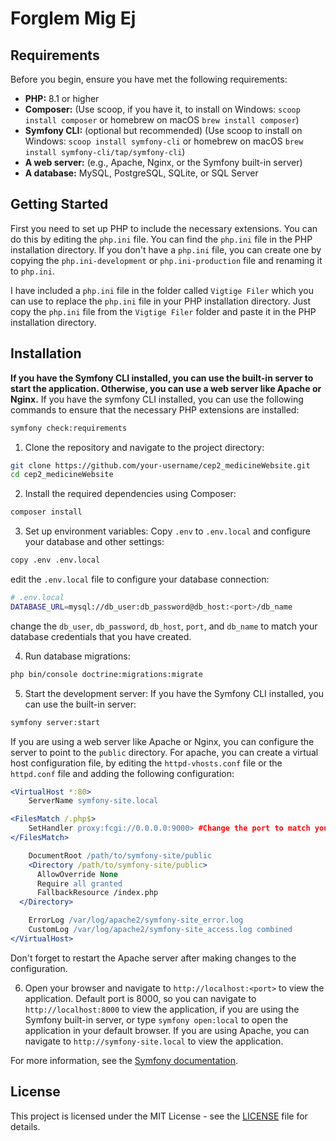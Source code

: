 # Forglem Mig Ej
## Requirements

Before you begin, ensure you have met the following requirements:

- **PHP:** 8.1 or higher
- **Composer:** (Use scoop, if you have it, to install on Windows: `scoop install composer` or homebrew on macOS `brew install composer`)
- **Symfony CLI:** (optional but recommended) (Use scoop to install on Windows: `scoop install symfony-cli` or homebrew on macOS `brew install symfony-cli/tap/symfony-cli`)
- **A web server:** (e.g., Apache, Nginx, or the Symfony built-in server) 
- **A database:** MySQL, PostgreSQL, SQLite, or SQL Server

## Getting Started ##
First you need to set up PHP to include the necessary extensions. You can do this by editing the `php.ini` file. You can find the `php.ini` file in the PHP installation directory.
If you don't have a `php.ini` file, you can create one by copying the `php.ini-development` or `php.ini-production` file and renaming it to `php.ini`.

I have included a `php.ini` file in the folder called `Vigtige Filer` which you can use to replace the `php.ini` file in your PHP installation directory.
Just copy the `php.ini` file from the `Vigtige Filer` folder and paste it in the PHP installation directory.

## Installation 
**If you have the Symfony CLI installed, you can use the built-in server to start the application. Otherwise, you can use a web server like Apache or Nginx.**
If you have the symfony CLI installed, you can use the following commands to ensure that the necessary PHP extensions are installed:
```bash
symfony check:requirements
```

1. Clone the repository and navigate to the project directory:
  ```bash
  git clone https://github.com/your-username/cep2_medicineWebsite.git
  cd cep2_medicineWebsite
  ```

2. Install the required dependencies using Composer:
  ```bash 
  composer install
  ```

3. Set up environment variables:
  Copy `.env` to `.env.local` and configure your database and other settings:
  ```bash
  copy .env .env.local 
  ```
edit the `.env.local` file to configure your database connection:
  ```bash
  # .env.local
  DATABASE_URL=mysql://db_user:db_password@db_host:<port>/db_name
  ```
  change the `db_user`, `db_password`, `db_host`, `port`, and `db_name` to match your database credentials that you have created.


4. Run database migrations:
  ```bash
  php bin/console doctrine:migrations:migrate
  ```

5. Start the development server:
If you have the Symfony CLI installed, you can use the built-in server:
  ```bash
  symfony server:start
  ```

If you are using a web server like Apache or Nginx, you can configure the server to point to the `public` directory.
For apache, you can create a virtual host configuration file, by editing the `httpd-vhosts.conf` file or the `httpd.conf` file and adding the following configuration:
  ```apache
  <VirtualHost *:80>
      ServerName symfony-site.local

  <FilesMatch /.php$>
	  SetHandler proxy:fcgi://0.0.0.0:9000> #Change the port to match your PHP-FPM configuration
  </FilesMatch>

      DocumentRoot /path/to/symfony-site/public
      <Directory /path/to/symfony-site/public>
        AllowOverride None
        Require all granted
        FallbackResource /index.php
    </Directory>

      ErrorLog /var/log/apache2/symfony-site_error.log
      CustomLog /var/log/apache2/symfony-site_access.log combined
  </VirtualHost>
  ```
  Don't forget to restart the Apache server after making changes to the configuration. 

6. Open your browser and navigate to `http://localhost:<port>` to view the application.
Default port is 8000, so you can navigate to `http://localhost:8000` to view the application, if you are using the Symfony built-in server, or type `symfony open:local` to open the application in your default browser.
If you are using Apache, you can navigate to `http://symfony-site.local` to view the application.

For more information, see the [Symfony documentation](https://symfony.com/doc/current/setup.html).

## License ##
This project is licensed under the MIT License - see the [LICENSE](LICENSE) file for details.
